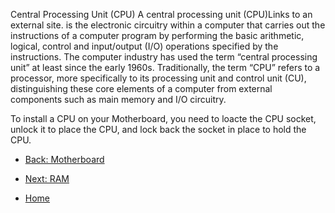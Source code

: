 Central Processing Unit (CPU)
A central processing unit (CPU)Links to an external site. is the electronic circuitry within a computer that carries out the instructions of a computer program by performing the basic arithmetic, logical, control and 
input/output (I/O) operations specified by the instructions. The computer industry has used the term “central processing unit” at least since the early 1960s. Traditionally, the term “CPU” refers to a processor, more 
specifically to its processing unit and control unit (CU), distinguishing these core elements of a computer from external components such as main memory and I/O circuitry.

To install a CPU on your Motherboard, you need to loacte the CPU socket, unlock it to place the CPU, and lock back the socket in place to hold the CPU.

* [Back: Motherboard](Motherboard.md)

* [Next: RAM](RAM.md)


* [Home](README.md)
